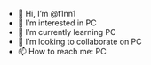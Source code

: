 - 👋 Hi, I’m @t1nn1
- 👀 I’m interested in PC
- 🌱 I’m currently learning PC
- 💞️ I’m looking to collaborate on PC
- 📫 How to reach me: PC

<!---
t1nn1/t1nn1 is a ✨ special ✨ repository because its `README.md` (this file) appears on your GitHub profile.
You can click the Preview link to take a look at your changes.
--->
